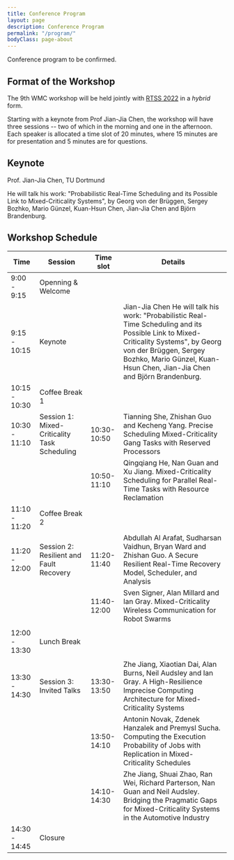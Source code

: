 ```yaml
---
title: Conference Program
layout: page
description: Conference Program
permalink: "/program/"
bodyClass: page-about
---
```


Conference program to be confirmed.

## Format of the Workshop

The 9th WMC workshop will be held jointly with [RTSS 2022](http://2022.rtss.org/) in a *hybrid* form.

Starting with a keynote from Prof Jian-Jia Chen, the workshop will have three sessions -- two of which in the morning and one in the afternoon. Each speaker is allocated a time slot of 20 minutes, where 15 minutes are for presentation and 5 minutes are for questions.

## Keynote

Prof. Jian-Jia Chen, TU Dortmund

He will talk his work: "Probabilistic Real-Time Scheduling and its Possible Link to Mixed-Criticality Systems", by Georg von der Brüggen, Sergey Bozhko, Mario Günzel, Kuan-Hsun Chen, Jian-Jia Chen and Björn Brandenburg. 

## Workshop Schedule

| Time          | Session                                      | Time slot   | Details                                                                                                                                                                                                                                     |
|---------------|----------------------------------------------|-------------|---------------------------------------------------------------------------------------------------------------------------------------------------------------------------------------------------------------------------------------------|
| 9:00 - 9:15   | Openning & Welcome                           |             |                                                                                                                                                                                                                                             |
| 9:15 - 10:15  | Keynote                                      |             | Jian-Jia Chen  He will talk his work: "Probabilistic Real-Time Scheduling and its Possible Link to Mixed-Criticality Systems", by Georg von der Brüggen, Sergey Bozhko, Mario Günzel, Kuan-Hsun Chen, Jian-Jia Chen and Björn Brandenburg.  |
| 10:15 - 10:30 | Coffee Break 1                               |             |                                                                                                                                                                                                                                             |
| 10:30 - 11:10 | Session 1: Mixed-Criticality Task Scheduling | 10:30-10:50 | Tianning She, Zhishan Guo and Kecheng Yang. Precise Scheduling Mixed-Criticality Gang Tasks with Reserved Processors                                                                                                                        |
|               |                                              | 10:50-11:10 | Qingqiang He, Nan Guan and Xu Jiang. Mixed-Criticality Scheduling for Parallel Real-Time Tasks with Resource Reclamation                                                                                                                    |
| 11:10 - 11:20 | Coffee Break 2                               |             |                                                                                                                                                                                                                                             |
| 11:20 - 12:00 | Session 2: Resilient and Fault Recovery      | 11:20-11:40 | Abdullah Al Arafat, Sudharsan Vaidhun, Bryan Ward and Zhishan Guo. A Secure Resilient Real-Time Recovery Model, Scheduler, and Analysis                                                                                                     |
|               |                                              | 11:40-12:00 | Sven Signer, Alan Millard and Ian Gray. Mixed-Criticality Wireless Communication for Robot Swarms                                                                                                                                           |
|               |                                              |             |                                                                                                                                                                                                                                             |
| 12:00 - 13:30 | Lunch Break                                  |             |                                                                                                                                                                                                                                             |
|               |                                              |             |                                                                                                                                                                                                                                             |
| 13:30 - 14:30 | Session 3: Invited Talks                     | 13:30-13:50 | Zhe Jiang, Xiaotian Dai, Alan Burns, Neil Audsley and Ian Gray. A High-Resilience Imprecise Computing Architecture for Mixed-Criticality Systems                                                                                            |
|               |                                              | 13:50-14:10 | Antonin Novak, Zdenek Hanzalek and Premysl Sucha. Computing the Execution Probability of Jobs with Replication in Mixed-Criticality Schedules                                                                                               |
|               |                                              | 14:10-14:30 | Zhe Jiang, Shuai Zhao, Ran Wei, Richard Parterson, Nan Guan and Neil Audsley. Bridging the Pragmatic Gaps for Mixed-Criticality Systems in the Automotive Industry                                                                          |
| 14:30 - 14:45 | Closure                                      |             |                                                                                                                                                                                                                                             |
